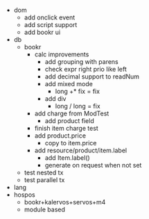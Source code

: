 * dom
  * add onclick event
  * add script support
  * add bookr ui
* db
  * bookr
    * calc improvements
      * add grouping with parens
      * check expr right prio like left
      * add decimal support to readNum
      * add mixed mode
        * long +* fix = fix
      * add div
        * long / long = fix
    * add charge from ModTest
      * add product field
    * finish item charge test
    * add product.price
      * copy to item.price
    * add resource/product/item.label
      * add Item.label()
      *  generate on request when not set
  * test nested tx
  * test parallel tx
* lang
* hospos
  * bookr+kalervos+servos+m4
  * module based